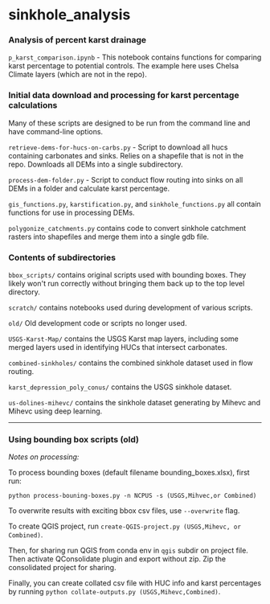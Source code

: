 # sinkhole_analysis

### Analysis of percent karst drainage

`p_karst_comparison.ipynb` - This notebook contains functions for comparing karst percentage to potential controls. The example here uses Chelsa Climate layers (which are not in the repo).

### Initial data download and processing for karst percentage calculations

Many of these scripts are designed to be run from the command line and have command-line options. 

`retrieve-dems-for-hucs-on-carbs.py` - Script to download all hucs containing carbonates and sinks. Relies on a shapefile that is not in the repo. Downloads all DEMs into a single subdirectory.

`process-dem-folder.py` - Script to conduct flow routing into sinks on all DEMs in a folder and calculate karst percentage.

`gis_functions.py`, `karstification.py`, and `sinkhole_functions.py` all contain functions for use in processing DEMs.

`polygonize_catchments.py` contains code to convert sinkhole catchment rasters into shapefiles and merge them into a single gdb file.

### Contents of subdirectories

`bbox_scripts/` contains original scripts used with bounding boxes. They likely won't run correctly without bringing them back up to the top level directory.

`scratch/` contains notebooks used during development of various scripts.

`old/` Old development code or scripts no longer used.

`USGS-Karst-Map/` contains the USGS Karst map layers, including some merged layers used in identifying HUCs that intersect carbonates.

`combined-sinkholes/` contains the combined sinkhole dataset used in flow routing.

`karst_depression_poly_conus/` contains the USGS sinkhole dataset.

`us-dolines-mihevc/` contains the sinkhole dataset generating by Mihevc and Mihevc using deep learning.











--------------------------
### Using bounding box scripts (old)

*Notes on processing:*

To process bounding boxes (default filename bounding_boxes.xlsx), first run:

`python process-bouning-boxes.py -n NCPUS -s (USGS,Mihvec,or Combined)`

To overwrite results with exciting bbox csv files, use `--overwrite` flag.

To create QGIS project, run `create-QGIS-project.py (USGS,Mihevc, or Combined)`.

Then, for sharing run QGIS from conda env in `qgis` subdir on project file. Then activate QConsolidate plugin and export without zip. Zip the consolidated project for sharing.

Finally, you can create collated csv file with HUC info and karst percentages by running `python collate-outputs.py (USGS,Mihevc,Combined)`.